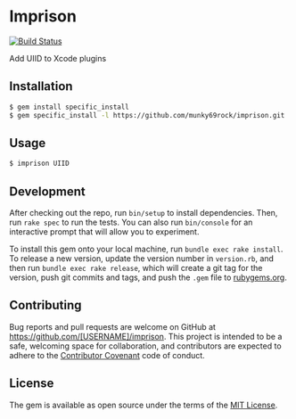 # Imprison

[![Build Status](https://travis-ci.org/munky69rock/imprison.svg?branch=master)](https://travis-ci.org/munky69rock/imprison)

Add UIID to Xcode plugins

## Installation

```sh
$ gem install specific_install
$ gem specific_install -l https://github.com/munky69rock/imprison.git
```

## Usage

```sh
$ imprison UIID
```

## Development

After checking out the repo, run `bin/setup` to install dependencies. Then, run `rake spec` to run the tests. You can also run `bin/console` for an interactive prompt that will allow you to experiment.

To install this gem onto your local machine, run `bundle exec rake install`. To release a new version, update the version number in `version.rb`, and then run `bundle exec rake release`, which will create a git tag for the version, push git commits and tags, and push the `.gem` file to [rubygems.org](https://rubygems.org).

## Contributing

Bug reports and pull requests are welcome on GitHub at https://github.com/[USERNAME]/imprison. This project is intended to be a safe, welcoming space for collaboration, and contributors are expected to adhere to the [Contributor Covenant](http://contributor-covenant.org) code of conduct.


## License

The gem is available as open source under the terms of the [MIT License](http://opensource.org/licenses/MIT).

